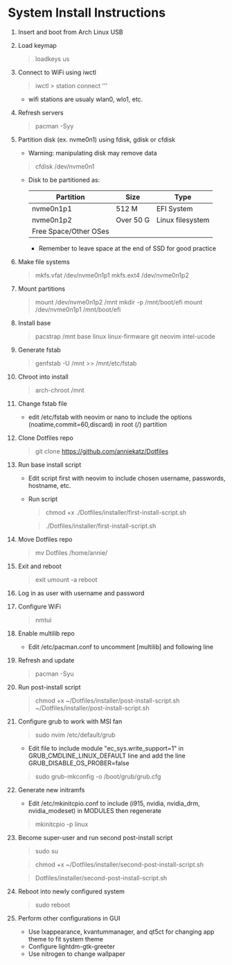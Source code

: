 # System Install Instructions

1. Insert and boot from Arch Linux USB

2. Load keymap
	
	> loadkeys us

3. Connect to WiFi using iwctl
	
	> iwctl
	   > station <STATION> connect <WIFI SSID NAME> '''
	* wifi stations are usualy wlan0, wlo1, etc.

4. Refresh servers
	
	> pacman -Syy

5. Partition disk (ex. nvme0n1) using fdisk, gdisk or cfdisk
	* Warning: manipulating disk may remove data
	
	> cfdisk /dev/nvme0n1
	
	* Disk to be partitioned as:
	
		| Partition             | Size      | Type             |
		|-----------------------|-----------|------------------|
		| nvme0n1p1             | 512 M     | EFI System       |
		| nvme0n1p2             | Over 50 G | Linux filesystem |
		| Free Space/Other OSes |           |                  |
	
		* Remember to leave space at the end of SSD for good practice

6. Make file systems
	
	> mkfs.vfat /dev/nvme0n1p1
	> mkfs.ext4 /dev/nvme0n1p2

7. Mount partitions
	
	> mount /dev/nvme0n1p2 /mnt
	> mkdir -p /mnt/boot/efi
	> mount /dev/nvme0n1p1 /mnt/boot/efi

8. Install base
	
	> pacstrap /mnt base linux linux-firmware git neovim intel-ucode

9. Generate fstab

	> genfstab -U /mnt >> /mnt/etc/fstab

10. Chroot into install
	
	> arch-chroot /mnt

11. Change fstab file
	* edit /etc/fstab with neovim or nano to include the options (noatime,commit=60,discard) in root (/) partition

12. Clone Dotfiles repo
	
	> git clone https://github.com/anniekatz/Dotfiles 

13. Run base install script
	* Edit script first with neovim to include chosen username, passwords, hostname, etc.
	* Run script
	
		> chmod +x ./Dotfiles/installer/first-install-script.sh
	
		> ./Dotfiles/installer/first-install-script.sh

14. Move Dotfiles repo
	
	> mv Dotfiles /home/annie/

15. Exit and reboot
	
	> exit
	> umount -a
	> reboot

17. Log in as user with username and password

18. Configure WiFi
	
	> nmtui

19. Enable multilib repo
	* Edit /etc/pacman.conf to uncomment [multilib] and following line

20. Refresh and update
	
	> pacman -Syu

21. Run post-install script
	
	> chmod +x ~/Dotfiles/installer/post-install-script.sh
	> ~/Dotfiles/installer/post-install-script.sh

22. Configure grub to work with MSI fan
	
	> sudo nvim /etc/default/grub
	
	* Edit file to include module "ec_sys.write_support=1" in GRUB_CMDLINE_LINUX_DEFAULT line and add the line GRUB_DISABLE_OS_PROBER=false
	
	> sudo grub-mkconfig -o /boot/grub/grub.cfg

23. Generate new initramfs
	* Edit /etc/mkinitcpio.conf to include (i915, nvidia, nvidia_drm, nvidia_modeset) in MODULES then regenerate
	
	> mkinitcpio -p linux
	
24. Become super-user and run second post-install script
	
	> sudo su

	> chmod +x ~/Dotfiles/installer/second-post-install-script.sh
	
	> Dotfiles/installer/second-post-install-script.sh

24. Reboot into newly configured system
	
	> sudo reboot

25. Perform other configurations in GUI
	* Use lxappearance, kvantummanager, and qt5ct for changing app theme to fit system theme
	* Configure lightdm-gtk-greeter
	* Use nitrogen to change wallpaper
